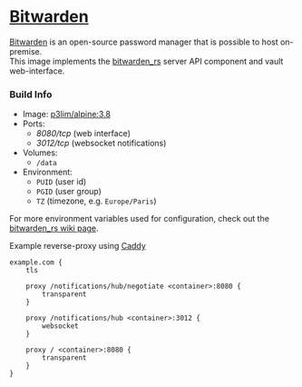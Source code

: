 # [Bitwarden](https://hub.docker.com/r/p3lim/bitwarden/)

[Bitwarden](https://bitwarden.com/) is an open-source password manager that is possible to host on-premise.  
This image implements the [bitwarden_rs](https://github.com/dani-garcia/bitwarden_rs) server API component and vault web-interface.

### Build Info

- Image: [p3lim/alpine:3.8](https://github.com/p3lim/docker-alpine)
- Ports:
	- _8080/tcp_ (web interface)
	- _3012/tcp_ (websocket notifications)
- Volumes:
	- `/data`
- Environment:
	- `PUID` (user id)
	- `PGID` (user group)
	- `TZ` (timezone, e.g. `Europe/Paris`)

For more environment variables used for configuration, check out the [bitwarden_rs wiki page](https://github.com/dani-garcia/bitwarden_rs/wiki).

Example reverse-proxy using [Caddy](https://hub.docker.com/r/p3lim/caddy/)

```Caddyfile
example.com {
	tls

	proxy /notifications/hub/negotiate <container>:8080 {
		transparent
	}

	proxy /notifications/hub <container>:3012 {
		websocket
	}

	proxy / <container>:8080 {
		transparent
	}
}
```
